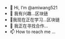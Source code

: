 - 👋 Hi, I’m @amiwang521
- 👀 我有兴趣...区块链
- 🌱我现在正在学习...区块链
- 💞️ 我正在寻找合作...
- 📫 How to reach me ...

<!---
amiwang521/amiwang521 is a ✨ special ✨ repository because its `README.md` (this file) appears on your GitHub profile.
You can click the Preview link to take a look at your changes.
--->
